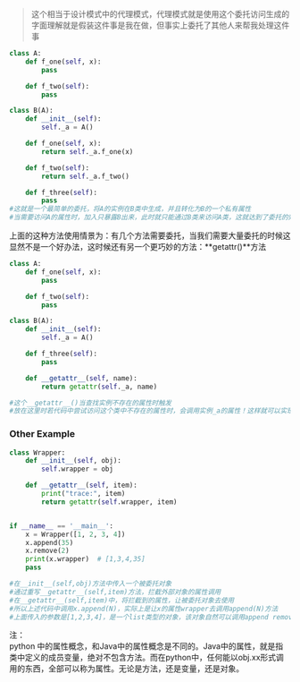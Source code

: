 > 这个相当于设计模式中的代理模式，代理模式就是使用这个委托访问生成的  
> 字面理解就是假装这件事是我在做，但事实上委托了其他人来帮我处理这件事


```python
class A:
    def f_one(self, x):
        pass

    def f_two(self):
        pass

class B(A):
    def __init__(self):
        self._a = A()

    def f_one(self, x):
        return self._a.f_one(x)

    def f_two(self):
        return self._a.f_two()

    def f_three(self):
        pass
#这就是一个最简单的委托，将A的实例在B类中生成，并且转化为B的一个私有属性
#当需要访问A的属性时，加入只暴露B出来，此时就只能通过B类来访问A类，这就达到了委托的效果！
```

上面的这种方法使用情景为：有几个方法需要委托，当我们需要大量委托的时候这显然不是一个好办法，这时候还有另一个更巧妙的方法：**getattr()**方法
```python
class A:
    def f_one(self, x):
        pass

    def f_two(self):
        pass

class B(A):
    def __init__(self):
        self._a = A()

    def f_three(self):
        pass

    def __getattr__(self, name):
        return getattr(self._a, name)

#这个__getattr__()当查找实例不存在的属性时触发
#放在这里时若代码中尝试访问这个类中不存在的属性时，会调用实例_a的属性！这样就可以实现大量的代理
```

### Other Example
```python
class Wrapper:
    def __init__(self, obj):
        self.wrapper = obj

    def __getattr__(self, item):
        print("trace:", item)
        return getattr(self.wrapper, item)


if __name__ == '__main__':
    x = Wrapper([1, 2, 3, 4])
    x.append(35)
    x.remove(2)
    print(x.wrapper)  # [1,3,4,35]
    pass

#在__init__(self,obj)方法中传入一个被委托对象
#通过重写__getattr__(self,item)方法，拦截外部对象的属性调用
#在__getattr__(self,item)中，将拦截到的属性，让被委托对象去使用
#所以上述代码中调用x.append(N)，实际上是让x的属性wrapper去调用append(N)方法
#上面传入的参数是[1,2,3,4]，是一个list类型的对象，该对象自然可以调用append remove这些方法。
```
注：  
python 中的属性概念，和Java中的属性概念是不同的。Java中的属性，就是指类中定义的成员变量，绝对不包含方法。而在python中，任何能以obj.xx形式调用的东西，全部可以称为属性。无论是方法，还是变量，还是对象。
